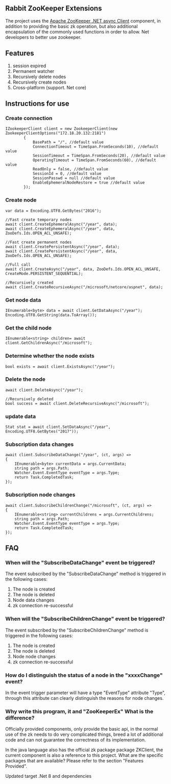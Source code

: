 ## Rabbit ZooKeeper Extensions

The project uses the [Apache ZooKeeper .NET async Client](https://www.nuget.org/packages/ZooKeeperNetEx/) component, in addition to providing the basic zk operation, but also additional encapsulation of the commonly used functions in order to allow. Net developers to better use zookeeper.
## Features

1. session expired
2. Permanent watcher
3. Recursively delete nodes
4. Recursively create nodes
5. Cross-platform (support. Net core)

## Instructions for use
### Create connection

    IZookeeperClient client = new ZookeeperClient(new ZookeeperClientOptions("172.18.20.132:2181")
            {
                BasePath = "/", //default value
                ConnectionTimeout = TimeSpan.FromSeconds(10), //default value
                SessionTimeout = TimeSpan.FromSeconds(20), //default value
                OperatingTimeout = TimeSpan.FromSeconds(60), //default value
                ReadOnly = false, //default value
                SessionId = 0, //default value
                SessionPasswd = null //default value
                EnableEphemeralNodeRestore = true //default value
            });
### Create node
    var data = Encoding.UTF8.GetBytes("2016");
    
    //Fast create temporary nodes
    await client.CreateEphemeralAsync("/year", data);
    await client.CreateEphemeralAsync("/year", data, ZooDefs.Ids.OPEN_ACL_UNSAFE);
    
    //Fast create permanent nodes
    await client.CreatePersistentAsync("/year", data);
    await client.CreatePersistentAsync("/year", data, ZooDefs.Ids.OPEN_ACL_UNSAFE);
    
    //Full call
    await client.CreateAsync("/year", data, ZooDefs.Ids.OPEN_ACL_UNSAFE, CreateMode.PERSISTENT_SEQUENTIAL);
    
    //Recursively created
    await client.CreateRecursiveAsync("/microsoft/netcore/aspnet", data);
### Get node data
    IEnumerable<byte> data = await client.GetDataAsync("/year");
    Encoding.UTF8.GetString(data.ToArray());
### Get the child node
    IEnumerable<string> children= await client.GetChildrenAsync("/microsoft");
### Determine whether the node exists
    bool exists = await client.ExistsAsync("/year");
### Delete the node
    await client.DeleteAsync("/year");

    //Recursively deleted
    bool success = await client.DeleteRecursiveAsync("/microsoft");
### update data
    Stat stat = await client.SetDataAsync("/year", Encoding.UTF8.GetBytes("2017"));
### Subscription data changes
    await client.SubscribeDataChange("/year", (ct, args) =>
    {
        IEnumerable<byte> currentData = args.CurrentData;
        string path = args.Path;
        Watcher.Event.EventType eventType = args.Type;
        return Task.CompletedTask;
    });
### Subscription node changes
    await client.SubscribeChildrenChange("/microsoft", (ct, args) =>
    {
        IEnumerable<string> currentChildrens = args.CurrentChildrens;
        string path = args.Path;
        Watcher.Event.EventType eventType = args.Type;
        return Task.CompletedTask;
    });
## FAQ
### When will the "SubscribeDataChange" event be triggered?
The event subscribed by the "SubscribeDataChange" method is triggered in the following cases:

1. The node is created
2. The node is deleted
3. Node data changes
4. zk connection re-successful

### When will the "SubscribeChildrenChange" event be triggered?
The event subscribed by the "SubscribeChildrenChange" method is triggered in the following cases:

1. The node is created
2. The node is deleted
3. Node node changes
4. zk connection re-successful

### How do I distinguish the status of a node in the "xxxxChange" event?
In the event trigger parameter will have a type "EventType" attribute "Type", through this attribute can clearly distinguish the reasons for node changes.

### Why write this program, it and "ZooKeeperEx" What is the difference?
Officially provided components, only provide the basic api, in the normal use of the zk needs to do very complicated things, breed a lot of additional code and can not guarantee the correctness of its implementation.

In the java language also has the official zk package package ZKClient, the current component is also a reference to this project. What are the specific packages that are available? Please refer to the section "Features Provided".

Updated target .Net 8 and dependencies
